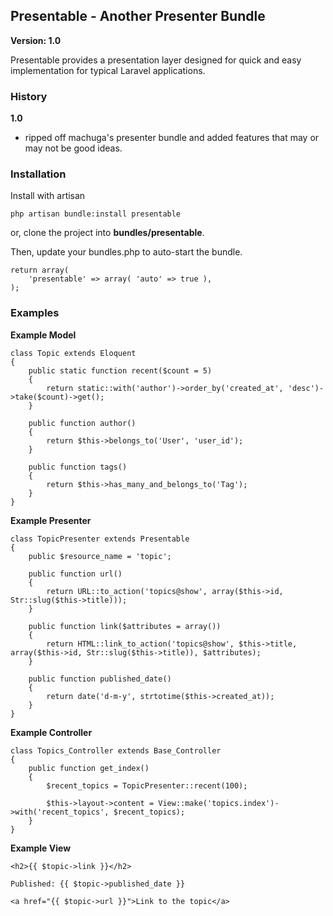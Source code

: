 ## Presentable - Another Presenter Bundle 

**Version: 1.0**

Presentable provides a presentation layer designed for quick and easy implementation for typical Laravel applications.

### History

**1.0**
- ripped off machuga's presenter bundle and added features that may or may not be good ideas.

### Installation

Install with artisan

    php artisan bundle:install presentable

or, clone the project into **bundles/presentable**.

Then, update your bundles.php to auto-start the bundle.

    return array(
        'presentable' => array( 'auto' => true ),
    );

### Examples

**Example Model**

    class Topic extends Eloquent
    {
        public static function recent($count = 5)
        {
            return static::with('author')->order_by('created_at', 'desc')->take($count)->get();
        }

        public function author()
        {
            return $this->belongs_to('User', 'user_id');
        }

        public function tags()
        {
            return $this->has_many_and_belongs_to('Tag');
        }
    }

**Example Presenter**

    class TopicPresenter extends Presentable
    {
        public $resource_name = 'topic';

        public function url()
        {
            return URL::to_action('topics@show', array($this->id, Str::slug($this->title)));
        }

        public function link($attributes = array())
        {
            return HTML::link_to_action('topics@show', $this->title, array($this->id, Str::slug($this->title)), $attributes);
        }

        public function published_date()
        {
            return date('d-m-y', strtotime($this->created_at));
        }
    }

**Example Controller**

    class Topics_Controller extends Base_Controller
    {
        public function get_index()
        {
            $recent_topics = TopicPresenter::recent(100);
            
            $this->layout->content = View::make('topics.index')->with('recent_topics', $recent_topics);
        }
    }

**Example View**

    <h2>{{ $topic->link }}</h2>

    Published: {{ $topic->published_date }}

    <a href="{{ $topic->url }}">Link to the topic</a>